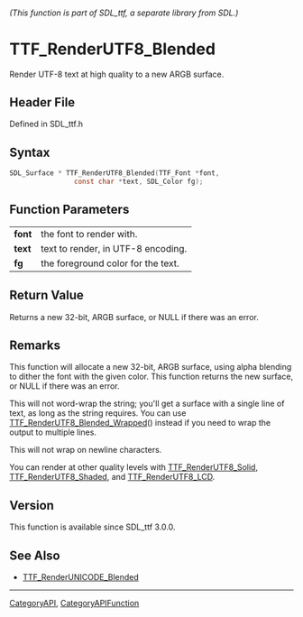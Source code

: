 ###### (This function is part of SDL_ttf, a separate library from SDL.)
# TTF_RenderUTF8_Blended

Render UTF-8 text at high quality to a new ARGB surface.

## Header File

Defined in SDL_ttf.h

## Syntax

```c
SDL_Surface * TTF_RenderUTF8_Blended(TTF_Font *font,
                const char *text, SDL_Color fg);

```

## Function Parameters

|              |                                    |
| ------------ | ---------------------------------- |
| **font**     | the font to render with.           |
| **text**     | text to render, in UTF-8 encoding. |
| **fg**       | the foreground color for the text. |

## Return Value

Returns a new 32-bit, ARGB surface, or NULL if there was an error.

## Remarks

This function will allocate a new 32-bit, ARGB surface, using alpha
blending to dither the font with the given color. This function returns the
new surface, or NULL if there was an error.

This will not word-wrap the string; you'll get a surface with a single line
of text, as long as the string requires. You can use
[TTF_RenderUTF8_Blended_Wrapped](TTF_RenderUTF8_Blended_Wrapped)() instead
if you need to wrap the output to multiple lines.

This will not wrap on newline characters.

You can render at other quality levels with
[TTF_RenderUTF8_Solid](TTF_RenderUTF8_Solid),
[TTF_RenderUTF8_Shaded](TTF_RenderUTF8_Shaded), and
[TTF_RenderUTF8_LCD](TTF_RenderUTF8_LCD).

## Version

This function is available since SDL_ttf 3.0.0.

## See Also

* [TTF_RenderUNICODE_Blended](TTF_RenderUNICODE_Blended)

----
[CategoryAPI](CategoryAPI), [CategoryAPIFunction](CategoryAPIFunction)

